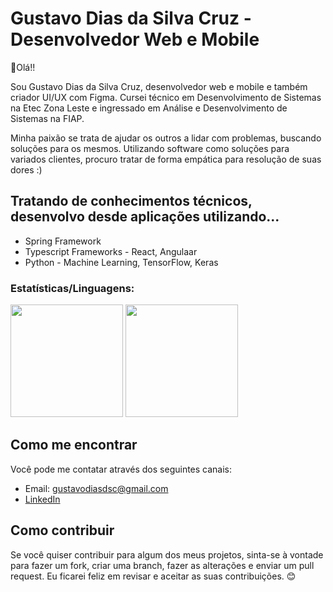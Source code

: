 # Gustavo Dias da Silva Cruz - Desenvolvedor Web e Mobile
👋Olá!!

Sou Gustavo Dias da Silva Cruz, desenvolvedor web e mobile e também criador UI/UX com Figma. Cursei técnico em Desenvolvimento de Sistemas na Etec Zona Leste e ingressado em Análise e Desenvolvimento de Sistemas na FIAP.

Minha paixão se trata de ajudar os outros a lidar com problemas, buscando soluções para os mesmos. Utilizando software como soluções para variados clientes, procuro tratar de forma empática para resolução de suas dores :)

## Tratando de conhecimentos técnicos, desenvolvo desde aplicações utilizando... 
* Spring Framework
* Typescript Frameworks - React, Angulaar
* Python - Machine Learning, TensorFlow, Keras

### Estatísticas/Linguagens:

<a href="https://github.com/gustavodscruz/github-readme-stats"><img height="180em" src= "https://github-readme-stats.vercel.app/api?username=gustavodscruz&show_icons=true&theme=tokyonight"></a>
<a href="https://github.com/gustavodscruz/github-readme-stats"><img height="180em" src="https://github-readme-stats.vercel.app/api/top-langs/?username=gustavodscruz&layout=compact&theme=tokyonight"></a>

## Como me encontrar

Você pode me contatar através dos seguintes canais:

- Email: gustavodiasdsc@gmail.com
- [LinkedIn](https://www.linkedin.com/in/gustavodiasdsc/)

## Como contribuir

Se você quiser contribuir para algum dos meus projetos, sinta-se à vontade para fazer um fork, criar uma branch, fazer as alterações e enviar um pull request. Eu ficarei feliz em revisar e aceitar as suas contribuições. 😊






